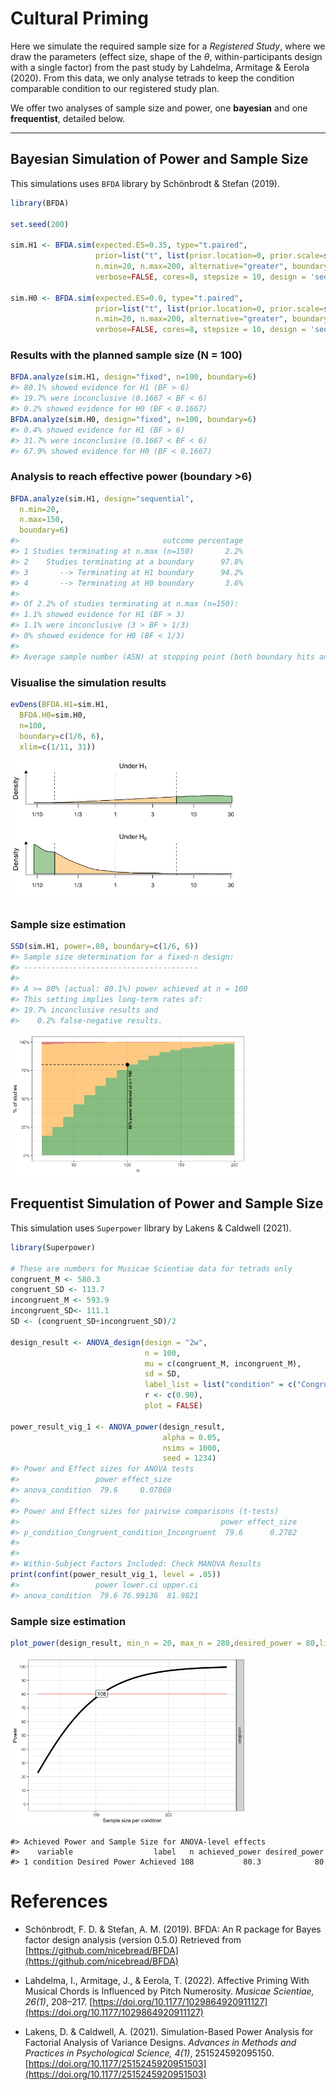 # Cultural Priming

Here we simulate the required sample size for a *Registered Study*,
where we draw the parameters (effect size, shape of the $\theta$,
within-participants design with a single factor) from the past study by
Lahdelma, Armitage & Eerola (2020). From this data, we only analyse
tetrads to keep the condition comparable condition to our registered study plan.

We offer two analyses of sample size and power, one **bayesian** and one **frequentist**, detailed below.

***

## Bayesian Simulation of Power and Sample Size

This simulations uses `BFDA` library by Schönbrodt & Stefan (2019).

``` r
library(BFDA)

set.seed(200)
  
sim.H1 <- BFDA.sim(expected.ES=0.35, type="t.paired",
                   prior=list("t", list(prior.location=0, prior.scale=sqrt(2)/2, prior.df=1)),
                   n.min=20, n.max=200, alternative="greater", boundary=Inf, B=1000,
                   verbose=FALSE, cores=8, stepsize = 10, design = 'sequential')

sim.H0 <- BFDA.sim(expected.ES=0.0, type="t.paired",
                   prior=list("t", list(prior.location=0, prior.scale=sqrt(2)/2, prior.df=1)),
                   n.min=20, n.max=200, alternative="greater", boundary=Inf, B=1000,
                   verbose=FALSE, cores=8, stepsize = 10, design = 'sequential')
```

### Results with the planned sample size (N = 100)

``` r
BFDA.analyze(sim.H1, design="fixed", n=100, boundary=6)
#> 80.1% showed evidence for H1 (BF > 6)
#> 19.7% were inconclusive (0.1667 < BF < 6)
#> 0.2% showed evidence for H0 (BF < 0.1667)
BFDA.analyze(sim.H0, design="fixed", n=100, boundary=6)
#> 0.4% showed evidence for H1 (BF > 6)
#> 31.7% were inconclusive (0.1667 < BF < 6)
#> 67.9% showed evidence for H0 (BF < 0.1667)
```

### Analysis to reach effective power (boundary >6)

``` r
BFDA.analyze(sim.H1, design="sequential", 
  n.min=20,
  n.max=150,
  boundary=6)
#>                                outcome percentage
#> 1 Studies terminating at n.max (n=150)       2.2%
#> 2    Studies terminating at a boundary      97.8%
#> 3       --> Terminating at H1 boundary      94.2%
#> 4       --> Terminating at H0 boundary       3.6%
#> 
#> Of 2.2% of studies terminating at n.max (n=150):
#> 1.1% showed evidence for H1 (BF > 3)
#> 1.1% were inconclusive (3 > BF > 1/3)
#> 0% showed evidence for H0 (BF < 1/3)
#> 
#> Average sample number (ASN) at stopping point (both boundary hits and n.max): n = 59
```

### Visualise the simulation results

``` r
evDens(BFDA.H1=sim.H1, 
  BFDA.H0=sim.H0,
  n=100,
  boundary=c(1/6, 6),
  xlim=c(1/11, 31))
```

<img src="man/figures/README-simulation4-1.png" width="75%" />

### Sample size estimation

``` r
SSD(sim.H1, power=.80, boundary=c(1/6, 6))
#> Sample size determination for a fixed-n design:
#> ---------------------------------------
#> 
#> A >= 80% (actual: 80.1%) power achieved at n = 100
#> This setting implies long-term rates of:
#> 19.7% inconclusive results and
#>    0.2% false-negative results.
```

<img src="man/figures/README-simulation5-1.png" width="75%" />


## Frequentist Simulation of Power and Sample Size

This simulation uses `Superpower` library by Lakens & Caldwell (2021).

``` r
library(Superpower)

# These are numbers for Musicae Scientiae data for tetrads only
congruent_M <- 580.3
congruent_SD <- 113.7
incongruent_M <- 593.9
incongruent_SD<- 111.1
SD <- (congruent_SD+incongruent_SD)/2

design_result <- ANOVA_design(design = "2w",
                              n = 100,
                              mu = c(congruent_M, incongruent_M),
                              sd = SD,
                              label_list = list("condition" = c("Congruent", "Incongruent")),
                              r <- c(0.90),
                              plot = FALSE)

power_result_vig_1 <- ANOVA_power(design_result, 
                                  alpha = 0.05, 
                                  nsims = 1000,
                                  seed = 1234) 
#> Power and Effect sizes for ANOVA tests
#>                 power effect_size
#> anova_condition  79.6     0.07869
#> 
#> Power and Effect sizes for pairwise comparisons (t-tests)
#>                                             power effect_size
#> p_condition_Congruent_condition_Incongruent  79.6      0.2782
#> 
#> 
#> Within-Subject Factors Included: Check MANOVA Results
print(confint(power_result_vig_1, level = .85))
#>                 power lower.ci upper.ci
#> anova_condition  79.6 76.99136  81.9821
```

### Sample size estimation

``` r
plot_power(design_result, min_n = 20, max_n = 280,desired_power = 80,liberal_lambda = TRUE)
```

<img src="man/figures/README-unnamed-chunk-3-1.png" width="75%" />

    #> Achieved Power and Sample Size for ANOVA-level effects
    #>    variable                  label   n achieved_power desired_power
    #> 1 condition Desired Power Achieved 108           80.3            80


# References

* Schönbrodt, F. D. & Stefan, A. M. (2019). BFDA: An R package for Bayes factor
  design analysis (version 0.5.0) Retrieved from
  [https://github.com/nicebread/BFDA](https://github.com/nicebread/BFDA)

* Lahdelma, I., Armitage, J., & Eerola, T. (2022). Affective Priming With
Musical Chords is Influenced by Pitch Numerosity. *Musicae Scientiae,
26(1)*, 208–217. [https://doi.org/10.1177/1029864920911127](https://doi.org/10.1177/1029864920911127)

* Lakens, D. & Caldwell, A. (2021). Simulation-Based Power Analysis for Factorial Analysis of Variance Designs. _Advances in Methods and Practices in Psychological Science, 4(1)_, 251524592095150. [https://doi.org/10.1177/2515245920951503](https://doi.org/10.1177/2515245920951503)

